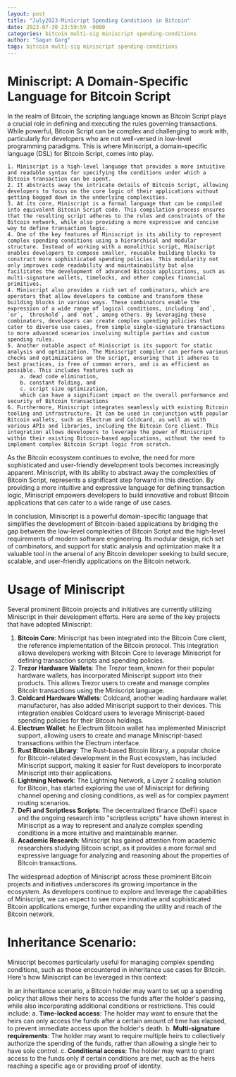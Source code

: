 ```yaml
---
layout: post
title: "July2023-Minicript Spending Conditions in Bitcoin"
date: 2023-07-30 23:59:59 -0000
categories: bitcoin multi-sig miniscript spending-conditions
author: "Sagun Garg"
tags: bitcoin multi-sig miniscript spending-conditions 
---
```


# Miniscript: A Domain-Specific Language for Bitcoin Script

In the realm of Bitcoin, the scripting language known as Bitcoin Script plays a crucial role in defining and executing the rules governing transactions. While powerful, Bitcoin Script can be complex and challenging to work with, particularly for developers who are not well-versed in low-level programming paradigms. This is where Miniscript, a domain-specific language (DSL) for Bitcoin Script, comes into play.

    1. Miniscript is a high-level language that provides a more intuitive and readable syntax for specifying the conditions under which a Bitcoin transaction can be spent. 
    2. It abstracts away the intricate details of Bitcoin Script, allowing developers to focus on the core logic of their applications without getting bogged down in the underlying complexities.
    3. At its core, Miniscript is a formal language that can be compiled into equivalent Bitcoin Script code. This compilation process ensures that the resulting script adheres to the rules and constraints of the Bitcoin network, while also providing a more expressive and concise way to define transaction logic.
    4. One of the key features of Miniscript is its ability to represent complex spending conditions using a hierarchical and modular structure. Instead of working with a monolithic script, Miniscript enables developers to compose smaller, reusable building blocks to construct more sophisticated spending policies. This modularity not only improves code readability and maintainability but also facilitates the development of advanced Bitcoin applications, such as multi-signature wallets, timelocks, and other complex financial primitives.
    4. Miniscript also provides a rich set of combinators, which are operators that allow developers to combine and transform these building blocks in various ways. These combinators enable the expression of a wide range of logical conditions, including `and`, `or`, `threshold`, and `not`, among others. By leveraging these combinators, developers can create complex spending policies that cater to diverse use cases, from simple single-signature transactions to more advanced scenarios involving multiple parties and custom spending rules.
    5. Another notable aspect of Miniscript is its support for static analysis and optimization. The Miniscript compiler can perform various checks and optimizations on the script, ensuring that it adheres to best practices, is free of common errors, and is as efficient as possible. This includes features such as 
        a. dead code elimination, 
        b. constant folding, and 
        c. script size optimization, 
        which can have a significant impact on the overall performance and security of Bitcoin transactions
    6. Furthermore, Miniscript integrates seamlessly with existing Bitcoin tooling and infrastructure. It can be used in conjunction with popular Bitcoin wallets, such as Electrum and Coldcard, as well as with various APIs and libraries, including the Bitcoin Core client. This integration allows developers to leverage the power of Miniscript within their existing Bitcoin-based applications, without the need to implement complex Bitcoin Script logic from scratch.

As the Bitcoin ecosystem continues to evolve, the need for more sophisticated and user-friendly development tools becomes increasingly apparent. Miniscript, with its ability to abstract away the complexities of Bitcoin Script, represents a significant step forward in this direction. By providing a more intuitive and expressive language for defining transaction logic, Miniscript empowers developers to build innovative and robust Bitcoin applications that can cater to a wide range of use cases.

In conclusion, Miniscript is a powerful domain-specific language that simplifies the development of Bitcoin-based applications by bridging the gap between the low-level complexities of Bitcoin Script and the high-level requirements of modern software engineering. Its modular design, rich set of combinators, and support for static analysis and optimization make it a valuable tool in the arsenal of any Bitcoin developer seeking to build secure, scalable, and user-friendly applications on the Bitcoin network.

# Usage of Miniscript
Several prominent Bitcoin projects and initiatives are currently utilizing Miniscript in their development efforts. Here are some of the key projects that have adopted Miniscript:

1. **Bitcoin Core**:
    Miniscript has been integrated into the Bitcoin Core client, the reference implementation of the Bitcoin protocol. This integration allows developers working with Bitcoin Core to leverage Miniscript for defining transaction scripts and spending policies.
2. **Trezor Hardware Wallets**:
    The Trezor team, known for their popular hardware wallets, has incorporated Miniscript support into their products. This allows Trezor users to create and manage complex Bitcoin transactions using the Miniscript language.
3. **Coldcard Hardware Wallets**:
    Coldcard, another leading hardware wallet manufacturer, has also added Miniscript support to their devices. This integration enables Coldcard users to leverage Miniscript-based spending policies for their Bitcoin holdings.
4. **Electrum Wallet**:
    he Electrum Bitcoin wallet has implemented Miniscript support, allowing users to create and manage Miniscript-based transactions within the Electrum interface.
5. **Rust Bitcoin Library**:
    The Rust-based Bitcoin library, a popular choice for Bitcoin-related development in the Rust ecosystem, has included Miniscript support, making it easier for Rust developers to incorporate Miniscript into their applications.
6. **Lightning Network**:
    The Lightning Network, a Layer 2 scaling solution for Bitcoin, has started exploring the use of Miniscript for defining channel opening and closing conditions, as well as for complex payment routing scenarios.
7. **DeFi and Scriptless Scripts**:
    The decentralized finance (DeFi) space and the ongoing research into "scriptless scripts" have shown interest in Miniscript as a way to represent and analyze complex spending conditions in a more intuitive and maintainable manner.
8. **Academic Research**:
    Miniscript has gained attention from academic researchers studying Bitcoin script, as it provides a more formal and expressive language for analyzing and reasoning about the properties of Bitcoin transactions.

The widespread adoption of Miniscript across these prominent Bitcoin projects and initiatives underscores its growing importance in the ecosystem. As developers continue to explore and leverage the capabilities of Miniscript, we can expect to see more innovative and sophisticated Bitcoin applications emerge, further expanding the utility and reach of the Bitcoin network.

# Inheritance Scenario:
Miniscript becomes particularly useful for managing complex spending conditions, such as those encountered in inheritance use cases for Bitcoin. Here's how Miniscript can be leveraged in this context:

In an inheritance scenario, a Bitcoin holder may want to set up a spending policy that allows their heirs to access the funds after the holder's passing, while also incorporating additional conditions or restrictions. This could include:
    a. **Time-locked access**: The holder may want to ensure that the heirs can only access the funds after a certain amount of time has elapsed, to prevent immediate access upon the holder's death.
    b. **Multi-signature requirements**: The holder may want to require multiple heirs to collectively authorize the spending of the funds, rather than allowing a single heir to have sole control.
    c. **Conditional access**: The holder may want to grant access to the funds only if certain conditions are met, such as the heirs reaching a specific age or providing proof of identity.